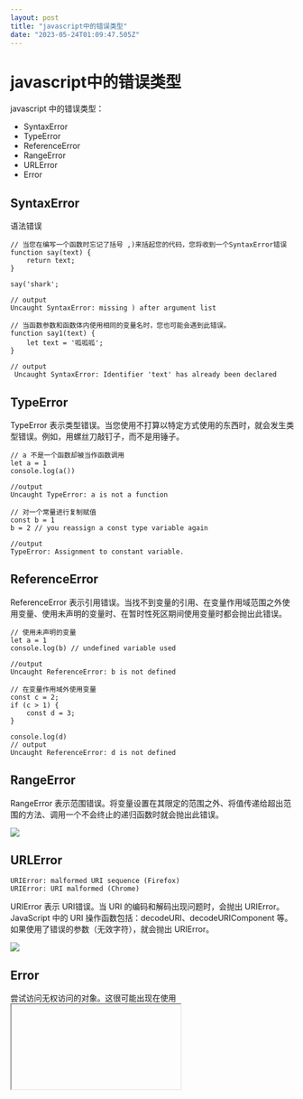 ```yaml
---
layout: post
title: "javascript中的错误类型"
date: "2023-05-24T01:09:47.505Z"
---
```

javascript中的错误类型
================

javascript 中的错误类型：

*   SyntaxError
*   TypeError
*   ReferenceError
*   RangeError
*   URLError
*   Error

SyntaxError
-----------

语法错误

    // 当您在编写一个函数时忘记了括号 ,)来括起您的代码，您将收到一个SyntaxError错误
    function say(text) {
        return text;
    }
    
    say('shark';
    
    // output
    Uncaught SyntaxError: missing ) after argument list
    
    // 当函数参数和函数体内使用相同的变量名时，您也可能会遇到此错误。
    function say1(text) {
        let text = '呱呱呱';
    }
    
    // output
     Uncaught SyntaxError: Identifier 'text' has already been declared
    

TypeError
---------

TypeError 表示类型错误。当您使用不打算以特定方式使用的东西时，就会发生类型错误。例如，用螺丝刀敲钉子，而不是用锤子。

    // a 不是一个函数却被当作函数调用
    let a = 1
    console.log(a()) 
    
    //output
    Uncaught TypeError: a is not a function
    
    // 对一个常量进行复制赋值
    const b = 1
    b = 2 // you reassign a const type variable again
    
    //output
    TypeError: Assignment to constant variable.
    

ReferenceError
--------------

ReferenceError 表示引用错误。当找不到变量的引用、在变量作用域范围之外使用变量、使用未声明的变量时、在暂时性死区期间使用变量时都会抛出此错误。

    // 使用未声明的变量
    let a = 1
    console.log(b) // undefined variable used
    
    //output
    Uncaught ReferenceError: b is not defined
    
    // 在变量作用域外使用变量
    const c = 2;
    if (c > 1) {
        const d = 3;
    }
    
    console.log(d)
    // output
    Uncaught ReferenceError: d is not defined
    

RangeError
----------

RangeError 表示范围错误。将变量设置在其限定的范围之外、将值传递给超出范围的方法、调用一个不会终止的递归函数时就会抛出此错误。

![](https://img2023.cnblogs.com/blog/1078209/202305/1078209-20230523152037108-1068354627.png)

URLError
--------

    URIError: malformed URI sequence (Firefox)
    URIError: URI malformed (Chrome)
    

URIError 表示 URI错误。当 URI 的编码和解码出现问题时，会抛出 URIError。JavaScript 中的 URI 操作函数包括：decodeURI、decodeURIComponent 等。如果使用了错误的参数（无效字符），就会抛出 URIError。

![](https://img2023.cnblogs.com/blog/1078209/202305/1078209-20230523152037132-1322477962.png)

Error
-----

尝试访问无权访问的对象。这很可能出现在使用[<iframe>](https://developer.mozilla.org/zh-CN/docs/Web/HTML/Element/iframe)元素时加载了一个不同域名下的页面，这在访问子页面时会违背[同源策略](https://developer.mozilla.org/zh-CN/docs/Web/Security/Same-origin_policy)。

    <!DOCTYPE html>
    <html>
      <head>
        <iframe id="myframe" src="http://www1.w3c-test.org/common/blank.html"></iframe>
        <script>
          console.log(document.getElementById('myframe').contentWindow.document);
          // Error: Permission denied to access property "document"
        </script>
      </head>
      <body></body>
    </html>
    

> 更过关于error的信息，请查阅 [JavaScript 错误参考 - JavaScript | MDN (mozilla.org)](https://developer.mozilla.org/zh-CN/docs/Web/JavaScript/Reference/Errors)